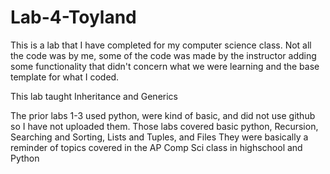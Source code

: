 # Lab-4-Toyland

This is a lab that I have completed for my computer science class.
Not all the code was by me, some of the code was made by the instructor adding some functionality that didn't concern what we were learning and the base template for what I coded.

This lab taught Inheritance and Generics

The prior labs 1-3 used python, were kind of basic, and did not use github so I have not uploaded them.
Those labs covered basic python, Recursion, Searching and Sorting, Lists and Tuples, and Files
They were basically a reminder of topics covered in the AP Comp Sci class in highschool and Python
